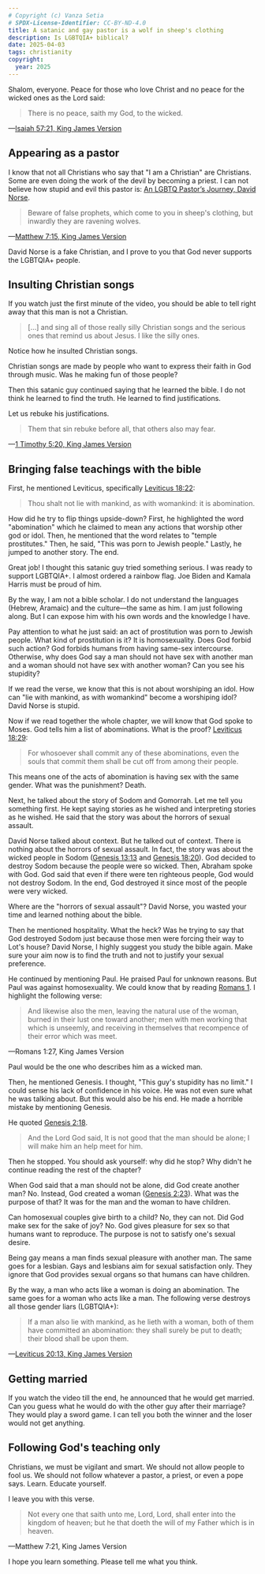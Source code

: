 ```yaml
---
# Copyright (c) Vanza Setia
# SPDX-License-Identifier: CC-BY-ND-4.0
title: A satanic and gay pastor is a wolf in sheep's clothing
description: Is LGBTQIA+ biblical?
date: 2025-04-03
tags: christianity
copyright:
  year: 2025
---
```


Shalom, everyone. Peace for those who love Christ and no peace for the wicked ones as the Lord said:

> There is no peace, saith my God, to the wicked.

—[Isaiah 57:21, King James Version](https://www.biblegateway.com/passage/?search=Isaiah%2057%3A21&version=KJV)

## Appearing as a pastor

I know that not all Christians who say that "I am a Christian" are Christians. Some are even doing the work of the devil by becoming a priest. I can not believe how stupid and evil this pastor is: [An LGBTQ Pastor’s Journey, David Norse](https://yewtu.be/watch?v=zWvLJNaVgrI).

> Beware of false prophets, which come to you in sheep's clothing, but inwardly they are ravening wolves.

—[Matthew 7:15, King James Version](https://www.biblegateway.com/passage/?search=Matthew%207&version=KJV)

David Norse is a fake Christian, and I prove to you that God never supports the LGBTQIA+ people.

## Insulting Christian songs

If you watch just the first minute of the video, you should be able to tell right away that this man is not a Christian.

> […] and sing all of those really silly Christian songs and the serious ones that remind us about Jesus. I like the silly ones.

Notice how he insulted Christian songs.

Christian songs are made by people who want to express their faith in God through music. Was he making fun of those people?

Then this satanic guy continued saying that he learned the bible. I do not think he learned to find the truth. He learned to find justifications.

Let us rebuke his justifications.

> Them that sin rebuke before all, that others also may fear.

—[1 Timothy 5:20, King James Version](https://www.biblegateway.com/passage/?search=1%20Timothy%205%3A20&version=KJV)

## Bringing false teachings with the bible

First, he mentioned Leviticus, specifically [Leviticus 18:22](https://www.biblegateway.com/passage/?search=Leviticus%2018%3A22&version=KJV):

> Thou shalt not lie with mankind, as with womankind: it is abomination.

How did he try to flip things upside-down? First, he highlighted the word "abomination" which he claimed to mean any actions that worship other god or idol. Then, he mentioned that the word relates to "temple prostitutes." Then, he said, "This was porn to Jewish people." Lastly, he jumped to another story. The end.

Great job! I thought this satanic guy tried something serious. I was ready to support LGBTQIA+. I almost ordered a rainbow flag. Joe Biden and Kamala Harris must be proud of him.

By the way, I am not a bible scholar. I do not understand the languages (Hebrew, Aramaic) and the culture—the same as him. I am just following along. But I can expose him with his own words and the knowledge I have.

Pay attention to what he just said: an act of prostitution was porn to Jewish people. What kind of prostitution is it? It is homosexuality. Does God forbid such action? God forbids humans from having same-sex intercourse. Otherwise, why does God say a man should not have sex with another man and a woman should not have sex with another woman? Can you see his stupidity?

If we read the verse, we know that this is not about worshiping an idol. How can "lie with mankind, as with womankind" become a worshiping idol? David Norse is stupid.

Now if we read together the whole chapter, we will know that God spoke to Moses. God tells him a list of abominations. What is the proof? [Leviticus 18:29](https://www.biblegateway.com/passage/?search=Leviticus%2018&version=KJV):

> For whosoever shall commit any of these abominations, even the souls that commit them shall be cut off from among their people.

This means one of the acts of abomination is having sex with the same gender. What was the punishment? Death.

Next, he talked about the story of Sodom and Gomorrah. Let me tell you something first. He kept saying stories as he wished and interpreting stories as he wished. He said that the story was about the horrors of sexual assault.

David Norse talked about context. But he talked out of context. There is nothing about the horrors of sexual assault. In fact, the story was about the wicked people in Sodom ([Genesis 13:13](https://www.biblegateway.com/passage/?search=genesis%2013%3A13&version=KJV) and [Genesis 18:20](https://www.biblegateway.com/passage/?search=genesis%2018%3A20&version=KJV)). God decided to destroy Sodom because the people were so wicked. Then, Abraham spoke with God. God said that even if there were ten righteous people, God would not destroy Sodom. In the end, God destroyed it since most of the people were very wicked.

Where are the "horrors of sexual assault"? David Norse, you wasted your time and learned nothing about the bible.

Then he mentioned hospitality. What the heck? Was he trying to say that God destroyed Sodom just because those men were forcing their way to Lot's house? David Norse, I highly suggest you study the bible again. Make sure your aim now is to find the truth and not to justify your sexual preference.

He continued by mentioning Paul. He praised Paul for unknown reasons. But Paul was against homosexuality. We could know that by reading [Romans 1](https://www.biblegateway.com/passage/?search=Romans%201&version=KJV). I highlight the following verse:

> And likewise also the men, leaving the natural use of the woman, burned in their lust one toward another; men with men working that which is unseemly, and receiving in themselves that recompence of their error which was meet.

—Romans 1:27, King James Version

Paul would be the one who describes him as a wicked man.

Then, he mentioned Genesis. I thought, "This guy's stupidity has no limit." I could sense his lack of confidence in his voice. He was not even sure what he was talking about. But this would also be his end. He made a horrible mistake by mentioning Genesis.

He quoted [Genesis 2:18](https://www.biblegateway.com/passage/?search=Genesis%202%3A18&version=KJV).

> And the Lord God said, It is not good that the man should be alone; I will make him an help meet for him.

Then he stopped. You should ask yourself: why did he stop? Why didn't he continue reading the rest of the chapter?

When God said that a man should not be alone, did God create another man? No. Instead, God created a woman ([Genesis 2:23](https://www.biblegateway.com/passage/?search=Genesis%202%3A23&version=KJV)). What was the purpose of that? It was for the man and the woman to have children.

Can homosexual couples give birth to a child? No, they can not. Did God make sex for the sake of joy? No. God gives pleasure for sex so that humans want to reproduce. The purpose is not to satisfy one's sexual desire.

Being gay means a man finds sexual pleasure with another man. The same goes for a lesbian. Gays and lesbians aim for sexual satisfaction only. They ignore that God provides sexual organs so that humans can have children.

By the way, a man who acts like a woman is doing an abomination. The same goes for a woman who acts like a man. The following verse destroys all those gender liars (LGBTQIA+):

> If a man also lie with mankind, as he lieth with a woman, both of them have committed an abomination: they shall surely be put to death; their blood shall be upon them.

—[Leviticus 20:13, King James Version](https://www.biblegateway.com/passage/?search=Leviticus%2020%3A13&version=KJV)

## Getting married

If you watch the video till the end, he announced that he would get married. Can you guess what he would do with the other guy after their marriage? They would play a sword game. I can tell you both the winner and the loser would not get anything.

## Following God's teaching only

Christians, we must be vigilant and smart. We should not allow people to fool us. We should not follow whatever a pastor, a priest, or even a pope says. Learn. Educate yourself.

I leave you with this verse.

> Not every one that saith unto me, Lord, Lord, shall enter into the kingdom of heaven; but he that doeth the will of my Father which is in heaven.

—Matthew 7:21, King James Version

I hope you learn something. Please tell me what you think.
